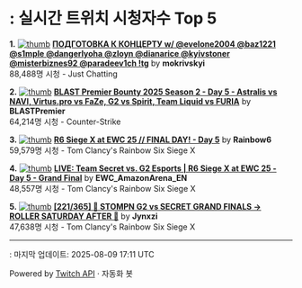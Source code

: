 # : 실시간 트위치 시청자수 Top 5

**1.** [![thumb](https://static-cdn.jtvnw.net/previews-ttv/live_user_mokrivskyi-320x180.jpg)](https://twitch.tv/mokrivskyi)
**[ПОДГОТОВКА К КОНЦЕРТУ w/ @evelone2004 @baz1221 @s1mple @dangerlyoha @zloyn @dianarice @kyivstoner @misterbiznes92 @paradeev1ch !tg](https://twitch.tv/mokrivskyi)** by **mokrivskyi**<br>88,488명 시청  - Just Chatting

**2.** [![thumb](https://static-cdn.jtvnw.net/previews-ttv/live_user_blastpremier-320x180.jpg)](https://twitch.tv/BLASTPremier)
**[BLAST Premier Bounty 2025 Season 2 - Day 5 - Astralis vs NAVI, Virtus.pro vs FaZe, G2 vs Spirit, Team Liquid vs FURIA](https://twitch.tv/BLASTPremier)** by **BLASTPremier**<br>64,214명 시청  - Counter-Strike

**3.** [![thumb](https://static-cdn.jtvnw.net/previews-ttv/live_user_rainbow6-320x180.jpg)](https://twitch.tv/Rainbow6)
**[R6 Siege X at EWC 25 // FINAL DAY!  - Day 5](https://twitch.tv/Rainbow6)** by **Rainbow6**<br>59,579명 시청  - Tom Clancy's Rainbow Six Siege X

**4.** [![thumb](https://static-cdn.jtvnw.net/previews-ttv/live_user_ewc_amazonarena_en-320x180.jpg)](https://twitch.tv/EWC_AmazonArena_EN)
**[LIVE: Team Secret vs. G2 Esports | R6 Siege X at EWC 25 - Day 5 - Grand Final](https://twitch.tv/EWC_AmazonArena_EN)** by **EWC_AmazonArena_EN**<br>48,557명 시청  - Tom Clancy's Rainbow Six Siege X

**5.** [![thumb](https://static-cdn.jtvnw.net/previews-ttv/live_user_jynxzi-320x180.jpg)](https://twitch.tv/Jynxzi)
**[[221/365] 🚨 STOMPN G2 vs SECRET GRAND FINALS -> ROLLER SATURDAY AFTER 🚨](https://twitch.tv/Jynxzi)** by **Jynxzi**<br>47,638명 시청  - Tom Clancy's Rainbow Six Siege X


---
: 마지막 업데이트: 2025-08-09 17:11 UTC

Powered by [Twitch API](https://dev.twitch.tv/docs/api/reference) · 자동화 봇